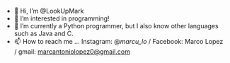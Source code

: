 - 👋 Hi, I’m @LookUpMark
- 👀 I’m interested in programming!
- 🌱 I’m currently a Python programmer, but I also know other languages such as Java and C.
- 📫 How to reach me ... Instagram: @_marcu_lo_ / Facebook: Marco Lopez / gmail: marcantoniolopez0@gmail.com

<!---
LookUpMark/LookUpMark is a ✨ special ✨ repository because its `README.md` (this file) appears on your GitHub profile.
You can click the Preview link to take a look at your changes.
--->
